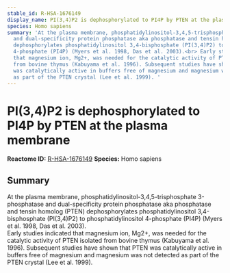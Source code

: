 ```yaml
---
stable_id: R-HSA-1676149
display_name: PI(3,4)P2 is dephosphorylated to PI4P by PTEN at the plasma membrane
species: Homo sapiens
summary: 'At the plasma membrane, phosphatidylinositol-3,4,5-trisphosphate 3-phosphatase
  and dual-specificity protein phosphatase aka phosphatase and tensin homolog (PTEN)
  dephosphorylates phosphatidylinositol 3,4-bisphosphate (PI(3,4)P2) to phosphatidylinositol
  4-phosphate (PI4P) (Myers et al. 1998, Das et al. 2003).<br> Early studies indicated
  that magnesium ion, Mg2+, was needed for the catalytic activity of PTEN isolated
  from bovine thymus (Kabuyama et al. 1996). Subsequent studies have shown that PTEN
  was catalytically active in buffers free of magnesium and magnesium was not detected
  as part of the PTEN crystal (Lee et al. 1999). '
---
```


# PI(3,4)P2 is dephosphorylated to PI4P by PTEN at the plasma membrane
**Reactome ID:** [R-HSA-1676149](https://reactome.org/content/detail/R-HSA-1676149)
**Species:** Homo sapiens

## Summary

At the plasma membrane, phosphatidylinositol-3,4,5-trisphosphate 3-phosphatase and dual-specificity protein phosphatase aka phosphatase and tensin homolog (PTEN) dephosphorylates phosphatidylinositol 3,4-bisphosphate (PI(3,4)P2) to phosphatidylinositol 4-phosphate (PI4P) (Myers et al. 1998, Das et al. 2003).<br> Early studies indicated that magnesium ion, Mg2+, was needed for the catalytic activity of PTEN isolated from bovine thymus (Kabuyama et al. 1996). Subsequent studies have shown that PTEN was catalytically active in buffers free of magnesium and magnesium was not detected as part of the PTEN crystal (Lee et al. 1999). 
